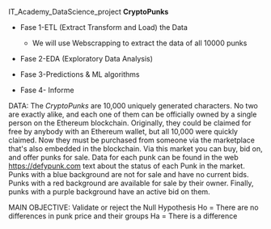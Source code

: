 IT_Academy_DataScience_project **CryptoPunks**

+ Fase 1-ETL (Extract Transform and Load) the Data
  + We will use Webscrapping to extract the data of all 10000 punks
	
+ Fase 2-EDA (Exploratory Data Analysis)
+ Fase 3-Predictions & ML algorithms
+ Fase 4- Informe	

DATA:
The *CryptoPunks* are 10,000 uniquely generated characters.
No two are exactly alike, and each one of them can be officially owned by a single person on the Ethereum blockchain.
Originally, they could be claimed for free by anybody with an Ethereum wallet, but all 10,000 were quickly claimed.
Now they must be purchased from someone via the marketplace that's also embedded in the blockchain.
Via this market you can buy, bid on, and offer punks for sale.
Data for each punk can be found in the web <a href="url">https://defypunk.com text</a> about the status of each Punk in the market.
Punks with a blue background are not for sale and have no current bids.
Punks with a red background are available for sale by their owner.
Finally, punks with a purple background have an active bid on them. 

MAIN OBJECTIVE:
Validate or reject the Null Hypothesis
Ho = There are no differences in punk price and their groups
Ha = There is a difference 
